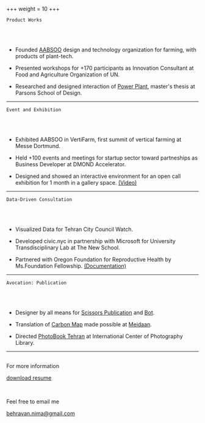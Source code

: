 +++
weight = 10
+++


`Product Works`

<br>
</br>

- Founded [AABSOO](https://aabsoo.com/) design and technology organization for farming, with products of plant-tech.

- Presented workshops for +170 participants as Innovation Consultant at Food and Agriculture Organization of UN.

- Researched and designed interaction of [Power Plant](http://mfadt.parsons.edu/2016/blog/2016/04/25/power-plant/), master's thesis at Parsons School of Design.


---

`Event and Exhibition`

<br>
</br>

- Exhibited AABSOO in VertiFarm, first summit of vertical farming at Messe Dortmund.

- Held +100 events and meetings for startup sector toward partneships as Business Developer at DMOND Accelerator.

- Designed and showed an interactive environment for an open call exhibition for 1 month in a gallery space. [(Video)](https://vimeo.com/312888235)


---

`Data-Driven Consultation`

<br>
</br>

- Visualized Data for Tehran City Council Watch.

- Developed civic.nyc in partnership with Microsoft for University Transdisciplinary Lab at The New School.

- Partnered with Oregon Foundation for Reproductive Health by Ms.Foundation Fellowship. [(Documentation)](https://onekeyquestion.wordpress.com/) 

---

`Avocation: Publication`

<br>
</br>

- Designer by all means for [Scissors Publication](https://www.gheychi.net/) and [Bot](https://www.twitter.com/30zerMbot). 

- Translation of [Carbon Map](https://www.carbonmap.org/) made possible at [Meidaan](https://meidaan.com/archive/author/nimabehravan).
- Directed [PhotoBook Tehran](https://www.icp.org/events/photobook-tehran-opening-reception-1at) at International Center of Photography Library.

---

## 

For more information

[download resume](https://drive.google.com/file/d/1GnVNt8_hoejcnb8DaiVD_v8s3mDbHEty/view?usp=sharing)

<br>

Feel free to email me

behravan.nima@gmail.com


